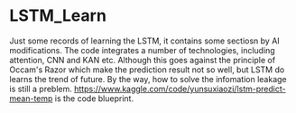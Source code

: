 # LSTM_Learn
Just some records of learning the LSTM, it contains some sectiosn by AI modifications. The code integrates a number of technologies, including attention, CNN and KAN etc. Although this goes against the principle of Occam's Razor which make the prediction result not so well, but LSTM do learns the trend of future. By the way, how to solve the infomation leakage is still a preblem.
https://www.kaggle.com/code/yunsuxiaozi/lstm-predict-mean-temp is the code blueprint.
